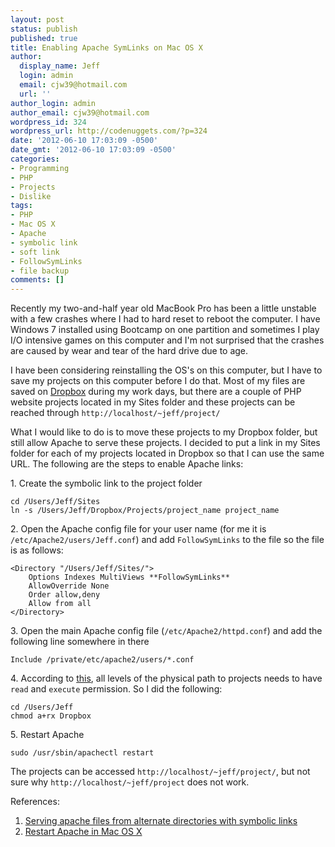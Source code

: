 ```yaml
---
layout: post
status: publish
published: true
title: Enabling Apache SymLinks on Mac OS X
author:
  display_name: Jeff
  login: admin
  email: cjw39@hotmail.com
  url: ''
author_login: admin
author_email: cjw39@hotmail.com
wordpress_id: 324
wordpress_url: http://codenuggets.com/?p=324
date: '2012-06-10 17:03:09 -0500'
date_gmt: '2012-06-10 17:03:09 -0500'
categories:
- Programming
- PHP
- Projects
- Dislike
tags:
- PHP
- Mac OS X
- Apache
- symbolic link
- soft link
- FollowSymLinks
- file backup
comments: []
---
```

Recently my two-and-half year old MacBook Pro has been a little unstable with a few crashes where I had to hard reset to reboot the computer. I have Windows 7 installed using Bootcamp on one partition and sometimes I play I/O intensive games on this computer and I'm not surprised that the crashes are caused by wear and tear of the hard drive due to age.

I have been considering reinstalling the OS's on this computer, but I have to save my projects on this computer before I do that. Most of my files are saved on <a href="http://db.tt/A4X1Ym57" target="_blank">Dropbox</a> during my work days, but there are a couple of PHP website projects located in my Sites folder and these projects can be reached through `http://localhost/~jeff/project/`

What I would like to do is to move these projects to my Dropbox folder, but still allow Apache to serve these projects. I decided to put a link in my Sites folder for each of my projects located in Dropbox so that I can use the same URL. The following are the steps to enable Apache links:

1\. Create the symbolic link to the project folder

```
cd /Users/Jeff/Sites
ln -s /Users/Jeff/Dropbox/Projects/project_name project_name
```

2\. Open the Apache config file for your user name (for me it is `/etc/Apache2/users/Jeff.conf`) and add `FollowSymLinks` to the file so the file is as follows:

```
<Directory "/Users/Jeff/Sites/">
    Options Indexes MultiViews **FollowSymLinks**
    AllowOverride None
    Order allow,deny
    Allow from all
</Directory>
```

3\. Open the main Apache config file (`/etc/Apache2/httpd.conf`) and add the following line somewhere in there

```
Include /private/etc/apache2/users/*.conf
```

4\. According to <a href="https://discussions.apple.com/thread/1771399?threadID=1771399" target="_blank">this</a>, all levels of the physical path to projects needs to have `read` and `execute` permission. So I did the following:

```
cd /Users/Jeff
chmod a+rx Dropbox
```

5\. Restart Apache

```
sudo /usr/sbin/apachectl restart
```

The projects can be accessed `http://localhost/~jeff/project/`, but not sure why `http://localhost/~jeff/project` does not work.

References:

1. <a href="https://discussions.apple.com/thread/1771399?threadID=1771399" target="_blank">Serving apache files from alternate directories with symbolic links</a>
2. <a href="http://mcapewell.wordpress.com/2006/09/22/restart-apache-in-mac-os-x/" target="_blank">Restart Apache in Mac OS X</a>
